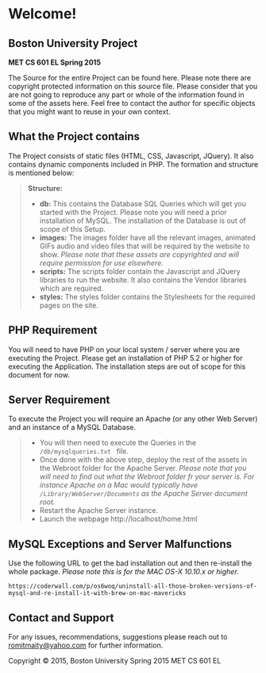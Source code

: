 Welcome!
===

Boston University Project 
-----------
**MET CS 601 EL Spring 2015**

The Source for the entire Project can be found here. Please note there are copyright protected information on this source file. Please consider that you are not going to reproduce any part or whole of the information found in some of the assets here. Feel free to contact the author for specific objects that you might want to reuse in your own context.

What the Project contains
--
The Project consists of static files (HTML, CSS, Javascript, JQuery). It also contains dynamic components included in PHP. The formation and structure is mentioned below:

> **Structure:**
> 
> - **db:** This contains the Database SQL Queries which will get you started with the Project. Please note you will need a prior installation of MySQL. The installation of the Database is out of scope of this Setup.
> - **images:** The images folder have all the relevant images, animated GIFs audio and video files that will be required by the website to show. *Please note that these assets are copyrighted and will require permission for use elsewhere.*
> - **scripts:** The scripts folder contain the Javascript and JQuery libraries to run the website. It also contains the Vendor libraries which are required.
> - **styles:** The styles folder contains the Stylesheets for the required pages on the site.

PHP Requirement
---
You will need to have PHP on your local system / server where you are executing the Project. Please get an installation of PHP 5.2 or higher for executing the Application. The installation steps are out of scope for this document for now.

Server Requirement
---

To execute the Project you will require an Apache (or any other Web Server) and an instance of a MySQL Database.

> - You will then need to execute the Queries in the `/db/mysqlqueries.txt
` file. 
> - Once done with the above step, deploy the rest of the assets in the Webroot folder for the Apache Server. 
> *Please note that you will need to find out what the Webroot folder fr your server is. For instance Apache on a Mac would typically have `/Library/WebServer/Documents` as the Apache Server document root.*
> - Restart the Apache Server instance.
> - Launch the webpage http://localhost/home.html

MySQL Exceptions and Server Malfunctions
---
Use the following URL to get the bad installation out and then re-install the whole package. *Please note this is for the MAC OS-X 10.10.x or higher.*

`https://coderwall.com/p/os6woq/uninstall-all-those-broken-versions-of-mysql-and-re-install-it-with-brew-on-mac-mavericks`


Contact and Support
---
For any issues, recommendations, suggestions please reach out to romitmaity@yahoo.com for further information.

Copyright &copy; 2015, Boston University Spring 2015 MET CS 601 EL